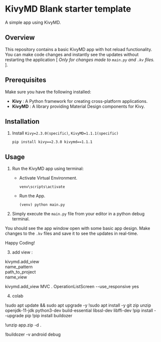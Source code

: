 # KivyMD Blank starter template
A simple app using KivyMD.

## Overview
This repository contains a basic KivyMD app with hot reload functionality. You can make code changes and instantly see the updates without restarting the application [ *Only for changes made to `main.py` and `.kv` files.* ].

## Prerequisites
Make sure you have the following installed:

  + **Kivy** : A Python framework for creating cross-platform applications.
  + **KivyMD** : A library providing Material Design components for Kivy.

## Installation
1. Install `Kivy=2.3.0(specific)`, `KivyMD=1.1.1(specific)`

   <pre class="language-markup"><code>pip install kivy==2.3.0 kivymd==1.1.1</code></pre>

## Usage
1. Run the KivyMD app using terminal:

   - Activate Virtual Environment.

      <pre class="language-markup"><code>venv\scripts\activate</code></pre>

   - Run the App.

      <pre class="language-markup"><code>(venv) python main.py</code></pre>

2. Simply execute the `main.py` file from your editor in a python debug terminal.

You should see the app window open with some basic app design. Make changes to the `.kv` files and save it to see the updates in real-time.

Happy Coding!

3. add view : 

kivymd.add_view \
    name_pattern \
    path_to_project \
    name_view

kivymd.add_view MVC . OperationListScreen --use_responsive yes


4. colab

!sudo apt update && sudo apt upgrade -y
!sudo apt install -y git zip unzip openjdk-11-jdk python3-dev build-essential libssl-dev libffi-dev
!pip install --upgrade pip
!pip install buildozer

!unzip app.zip -d .


!buildozer -v android debug